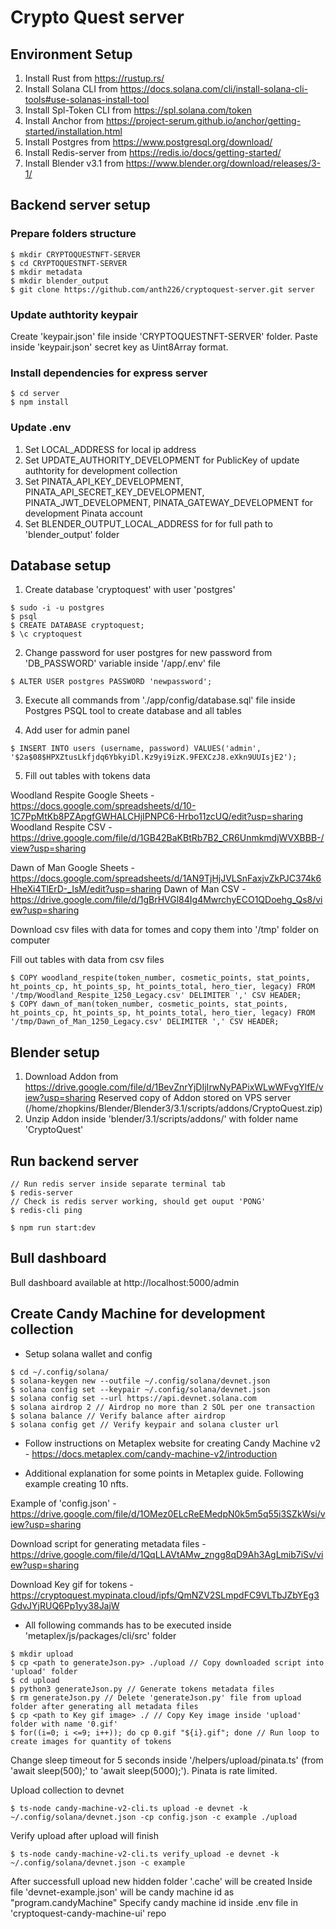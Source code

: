# Crypto Quest server

## Environment Setup

1. Install Rust from https://rustup.rs/
2. Install Solana CLI from https://docs.solana.com/cli/install-solana-cli-tools#use-solanas-install-tool
3. Install Spl-Token CLI from https://spl.solana.com/token
4. Install Anchor from https://project-serum.github.io/anchor/getting-started/installation.html
5. Install Postgres from https://www.postgresql.org/download/
6. Install Redis-server from https://redis.io/docs/getting-started/
7. Install Blender v3.1 from https://www.blender.org/download/releases/3-1/

## Backend server setup

### Prepare folders structure

```shell
$ mkdir CRYPTOQUESTNFT-SERVER
$ cd CRYPTOQUESTNFT-SERVER
$ mkdir metadata
$ mkdir blender_output
$ git clone https://github.com/anth226/cryptoquest-server.git server
```

### Update authtority keypair

Create 'keypair.json' file inside 'CRYPTOQUESTNFT-SERVER' folder. Paste inside 'keypair.json' secret key as Uint8Array format.

### Install dependencies for express server

```shell
$ cd server
$ npm install
```

### Update .env

1. Set LOCAL_ADDRESS for local ip address
2. Set UPDATE_AUTHORITY_DEVELOPMENT for PublicKey of update authtority for development collection
3. Set PINATA_API_KEY_DEVELOPMENT, PINATA_API_SECRET_KEY_DEVELOPMENT, PINATA_JWT_DEVELOPMENT, PINATA_GATEWAY_DEVELOPMENT for development Pinata account
4. Set BLENDER_OUTPUT_LOCAL_ADDRESS for for full path to 'blender_output' folder

## Database setup

1. Create database 'cryptoquest' with user 'postgres'

```shell
$ sudo -i -u postgres
$ psql
$ CREATE DATABASE cryptoquest;
$ \c cryptoquest
```

2. Change password for user postgres for new password from 'DB_PASSWORD' variable inside '/app/.env' file

```shell
$ ALTER USER postgres PASSWORD 'newpassword';
```

3. Execute all commands from './app/config/database.sql' file inside Postgres PSQL tool to create database and all tables

4. Add user for admin panel

```shell
$ INSERT INTO users (username, password) VALUES('admin', '$2a$08$HPXZtusLkfjdq6YbkyiDl.Kz9yi9izK.9FEXCzJ8.eXkn9UUIsjE2');
```

5. Fill out tables with tokens data

Woodland Respite Google Sheets - https://docs.google.com/spreadsheets/d/10-1C7PpMtKb8PZApgfGWHALCHjIPNPC6-Hrbo11zcUQ/edit?usp=sharing
Woodland Respite CSV - https://drive.google.com/file/d/1GB42BaKBtRb7B2_CR6UnmkmdjWVXBBB-/view?usp=sharing

Dawn of Man Google Sheets - https://docs.google.com/spreadsheets/d/1AN9TjHjJVLSnFaxjvZkPJC374k6HheXi4TlErD-_IsM/edit?usp=sharing
Dawn of Man CSV - https://drive.google.com/file/d/1gBrHVGl84Ig4MwrchyECO1QDoehg_Qs8/view?usp=sharing

Download csv files with data for tomes and copy them into '/tmp' folder on computer

Fill out tables with data from csv files

```shell
$ COPY woodland_respite(token_number, cosmetic_points, stat_points, ht_points_cp, ht_points_sp, ht_points_total, hero_tier, legacy) FROM '/tmp/Woodland_Respite_1250_Legacy.csv' DELIMITER ',' CSV HEADER;
$ COPY dawn_of_man(token_number, cosmetic_points, stat_points, ht_points_cp, ht_points_sp, ht_points_total, hero_tier, legacy) FROM '/tmp/Dawn_of_Man_1250_Legacy.csv' DELIMITER ',' CSV HEADER;
```

## Blender setup

1. Download Addon from https://drive.google.com/file/d/1BevZnrYjDIjIrwNyPAPixWLwWFvgYlfE/view?usp=sharing
   Reserved copy of Addon stored on VPS server (/home/zhopkins/Blender/Blender3/3.1/scripts/addons/CryptoQuest.zip)
2. Unzip Addon inside 'blender/3.1/scripts/addons/' with folder name 'CryptoQuest'

## Run backend server

```shell
// Run redis server inside separate terminal tab
$ redis-server
// Check is redis server working, should get ouput 'PONG'
$ redis-cli ping

$ npm run start:dev
```

## Bull dashboard

Bull dashboard available at http://localhost:5000/admin

## Create Candy Machine for development collection

- Setup solana wallet and config

```shell
$ cd ~/.config/solana/
$ solana-keygen new --outfile ~/.config/solana/devnet.json
$ solana config set --keypair ~/.config/solana/devnet.json
$ solana config set --url https://api.devnet.solana.com
$ solana airdrop 2 // Airdrop no more than 2 SOL per one transaction
$ solana balance // Verify balance after airdrop
$ solana config get // Verify keypair and solana cluster url
```

- Follow instructions on Metaplex website for creating Candy Machine v2 - https://docs.metaplex.com/candy-machine-v2/introduction

- Additional explanation for some points in Metaplex guide. Following example creating 10 nfts.

Example of 'config.json' - https://drive.google.com/file/d/1OMez0ELcReEMedpN0k5m5q55i3SZkWsi/view?usp=sharing

Download script for generating metadata files - https://drive.google.com/file/d/1QqLLAVtAMw_zngg8qD9Ah3AgLmib7iSv/view?usp=sharing

Download Key gif for tokens - https://cryptoquest.mypinata.cloud/ipfs/QmNZV2SLmpdFC9VLTbJZbYEg3GdvJYjRUQ6Pp1yy38JajW

- All following commands has to be executed inside 'metaplex/js/packages/cli/src' folder

```shell
$ mkdir upload
$ cp <path to generateJson.py> ./upload // Copy downloaded script into 'upload' folder
$ cd upload
$ python3 generateJson.py // Generate tokens metadata files
$ rm generateJson.py // Delete 'generateJson.py' file from upload folder after generating all metadata files
$ cp <path to Key gif image> ./ // Copy Key image inside 'upload' folder with name '0.gif'
$ for((i=0; i <=9; i++)); do cp 0.gif "${i}.gif"; done // Run loop to create images for quantity of tokens
```

Change sleep timeout for 5 seconds inside '/helpers/upload/pinata.ts' (from 'await sleep(500);' to 'await sleep(5000);'). Pinata is rate limited.

Upload collection to devnet

```shell
$ ts-node candy-machine-v2-cli.ts upload -e devnet -k ~/.config/solana/devnet.json -cp config.json -c example ./upload
```

Verify upload after upload will finish

```shell
$ ts-node candy-machine-v2-cli.ts verify_upload -e devnet -k ~/.config/solana/devnet.json -c example
```

After successfull upload new hidden folder '.cache' will be created
Inside file 'devnet-example.json' will be candy machine id as "program.candyMachine"
Specify candy machine id inside .env file in 'cryptoquest-candy-machine-ui' repo
